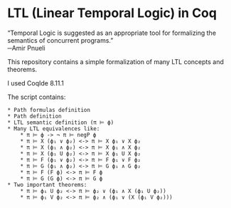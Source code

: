 LTL (Linear Temporal Logic) in Coq
=======

“Temporal Logic is suggested as an appropriate tool for formalizing the semantics of concurrent programs.”  
─Amir Pnueli


This repository contains a simple formalization of many LTL concepts and theorems.

I used CoqIde 8.11.1


The script contains:

    * Path formulas definition
    * Path definition
    * LTL semantic definition (π ⊨ ф)
    * Many LTL equivalences like:
        * π ⊨ ф -> ¬ π ⊨ negP ф
        * π ⊨ X (ф₁ ∨ ф₂) <-> π ⊨ X ф₁ ∨ X ф₂
        * π ⊨ X (ф₁ ∧ ф₂) <-> π ⊨ X ф₁ ∧ X ф₂
        * π ⊨ X (ф₁ U ф₂) <-> π ⊨ X ф₁ U X ф₂
        * π ⊨ F (ф₁ ∨ ф₂) <-> π ⊨ F ф₁ ∨ F ф₂
        * π ⊨ G (ф₁ ∧ ф₂) <-> π ⊨ G ф₁ ∧ G ф₂
        * π ⊨ F (F ф) <-> π ⊨ F ф
        * π ⊨ G (G ф) <-> π ⊨ G ф
    * Two important theorems:
        * π ⊨ ф₁ U ф₂ <-> π ⊨ ф₂ ∨ (ф₁ ∧ X (ф₁ U ф₂))
        * π ⊨ ф₁ V ф₂ <-> π ⊨ ф₂ ∧ (ф₁ ∨ (X (ф₁ V ф₂)))


